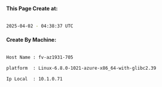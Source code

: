 
   
#### This Page Create at:

```bash

2025-04-02 - 04:38:37 UTC

```

#### Create By Machine:

```bash

Host Name : fv-az1931-705

platform  : Linux-6.8.0-1021-azure-x86_64-with-glibc2.39

Ip Local  : 10.1.0.71

```

